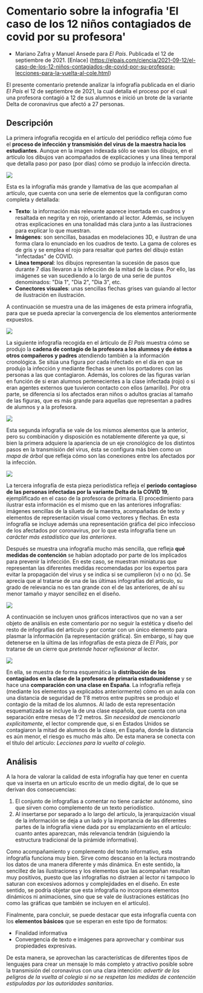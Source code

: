 # Comentario sobre la infografia 'El caso de los 12 niños contagiados de covid por su profesora'

- Mariano Zafra y Manuel Ansede para *El País*. Publicada el 12 de septiembre de 2021. [Enlace] (https://elpais.com/ciencia/2021-09-12/el-caso-de-los-12-niños-contagiados-de-covid-por-su-profesora-lecciones-para-la-vuelta-al-cole.html)

El presente comentario pretende analizar la infografía publicada en el diario *El País* el 12 de septiembre de 2021, la cual detalla el proceso por el cual una profesora contagió a 12 de sus alumnos e inició un brote de la variante Delta de coronavirus que afectó a 27 personas.

## Descripción
La primera infografía recogida en el artículo del periódico refleja cómo fue el **proceso de infección y transmisión del virus de la maestra hacia los estudiantes**. Aunque en la imagen indexada sólo se vean los dibujos, en el artículo los dibujos van acompañados de explicaciones y una línea temporal que detalla paso por paso (por días) cómo se produjo la infección directa. 

<img src="img/contagio-escritorio.jpeg">

Esta es la infografía más grande y llamativa de las que acompañan al artículo, que cuenta con una serie de elementos que la configuran como completa y detallada:
- **Texto**: la información más relevante aparece insertada en cuadros y resaltada en negrita y en rojo, orientando al lector. Además, se incluyen otras explicaciones en una tonalidad más clara junto a las ilustraciones para explicar lo que muestran.
- **Imágenes**: son sencillas, basadas en modelaciones 3D, e ilustran de una forma clara lo enunciado en los cuadros de texto. La gama de colores es de gris y se emplea el rojo para resaltar qué partes del dibujo están "infectadas" de COVID.
- **Línea temporal**: los dibujos representan la sucesión de pasos que durante 7 días llevaron a la infección de la mitad de la clase. Por ello, las imágenes se van sucediendo a lo largo de una serie de puntos denominados: "Día 1", "Día 2", "Dia 3", etc.
- **Conectores visuales**: unas sencillas flechas grises van guiando al lector de ilustración en ilustración.

A continuación se muestra una de las imágenes de esta primera infografía, para que se pueda apreciar la convergencia de los elementos anteriormente expuestos. 

<img src="img/contagio-2.png">

La siguiente infografía recogida en el árticulo de *El País* muestra cómo se produjo la **cadena de contagio de la profesora a los alumnos y de éstos a otros compañeros y padres** atendiendo también a la información cronológica. Se sitúa una figura por cada infectado en el día en que se produjo la infección y mediante flechas se unen los portadores con las personas a las que contagiaron. Además, los colores de las figuras varían en función de si eran alumnos pertenecientes a la clase infectada (rojo) o si eran agentes externos que tuvieron contacto con ellos (amarillo). Por otra parte, se diferencia si los afectados eran niños o adultos gracias al tamaño de las figuras, que es más grande para aquellas que representan a padres de alumnos y a la profesora. 

<img src="img/contagio-transmision-1.png">

Esta segunda infografía se vale de los mismos alementos que la anterior, pero su combinación y disposición es notablemente diferente ya que, si bien la primera adquiere la apariencia de un eje cronológico de los distintos pasos en la transmisión del virus, ésta se configura más bien como un *mapa de árbol* que refleja cómo son las conexiones entre los afectados por la infección.

<img src="img/contagio-infeccion.png">

La tercera infografía de esta pieza periodística refleja el **periodo contagioso de las personas infectadas por la variante Delta de la COVID 19**, ejemplificado en el caso de la profesora de primaria. El procedimiento para ilustrar esta información es el mismo que en las anteriores infografías: imágenes sencillas de la silueta de la maestra, acompañadas de texto y elementos de representación visual como vectores y flechas. En esta infografía se incluye además una representación gráfica del pico infeccioso de los afectados por coronavirus, por lo que esta infografía tiene un *carácter más estadístico que las anteriores*.

Después se muestra una infografía mucho más sencilla, que refleja **qué medidas de contención** se habían adoptado por parte de los implicados para prevenir la infección. En este caso, se muestran miniaturas que representan las diferentes medidas recomendadas por los expertos para evitar la propagación del virus y se indica si se cumplieron (v) o no (x). Se aprecia que al tratarse de una de las últimas infografías del artículo, su grado de relevancia no es tan grande con el de las anteriores, de ahí su menor tamaño y mayor sencillez en el diseño.

<img src="img/contagio-medidas.png">

A continuación se incluyen unos gráficos interactivos que no van a ser objeto de análisis en este comentario por no seguir la estética y diseño del resto de infografías del artículo y por contar con un único elemento para plasmar la información (la representación gráfica). Sin embargo, sí hay que detenerse en la última de las infografías de esta pieza de *El País*, por tratarse de un cierre que *pretende hacer reflexionar al lector*.

<img src="img/contagio-distancia.png">

En ella, se muestra de forma esquemática la **distribución de los contagiados en la clase de la profesora de primaria estadounidense** y se hace una **comparación con una clase en España**. La infografía refleja (mediante los elementos ya explicados anteriormente) cómo en un aula con una distancia de seguridad de 1'8 metros entre pupitres se produjo el contagio de la mitad de los alumnos. Al lado de esta representación esquematizada se incluye la de una clase española, que cuenta con una separación entre mesas de 1'2 metros. *Sin necesidad de mencionarlo explícitamente*, el lector comprende que, si en Estados Unidos se contagiaron la mitad de alumnos de la clase, en España, donde la distancia es aún menor, el riesgo es mucho más alto. De esta manera se conecta con el título del artículo: *Lecciones para la vuelta al colegio*.

## Análisis
A la hora de valorar la calidad de esta infografía hay que tener en cuenta que va inserta en un artículo escrito de un medio digital, de lo que se derivan dos consecuencias:
1. El conjunto de infografías a comentar no tiene carácter autónomo, sino que sirven como complemento de un texto periodístico.
2. Al insertarse por separado a lo largo del artículo, la jerarquización visual de la información se deja a un lado y la importancia de las diferentes partes de la infografía viene dada por su emplazamiento en el artículo: cuanto antes aparezcan, más relevancia tendrán (siguiendo la estructura tradicional de la pirámide informativa).

Como acompañamiento y complemento del texto informativo, esta infografía funciona muy bien. Sirve como descanso en la lectura mostrando los datos de una manera diferente y más dinámica. En este sentido, la sencillez de las ilustraciones y los elementos que las acompañan resultan muy positivos, puesto que las infografías no distraen al lector ni tampoco lo saturan con excesivos adornos y complejidades en el diseño. En este sentido, se podría objetar que esta infografía no incorpora elementos dinámicos ni animaciones, sino que se vale de ilustraciones estáticas (no como las gráficas que también se incluyen en el artículo).

Finalmente, para concluir, se puede destacar que esta infografía cuenta con los **elementos básicos** que se esperan en este tipo de formatos:
- Finalidad informativa
- Convergencia de texto e imágenes para aprovechar y combinar sus propiedades expresivas. 

De esta manera, se aprovechan las características de diferentes tipos de lenguajes para crear un mensaje lo más completo y atractivo posible sobre la transmisión del coronavirus con una clara intención: *advertir de los peligros de la vuelta al colegio si no se respetan las medidas de contención estipuladas por las autoridades sanitarias*.
